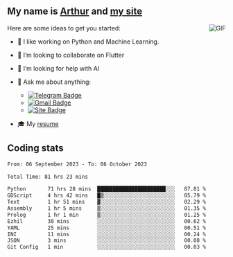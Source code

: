 
## My name is [Arthur](https://www.linkedin.com/in/arthur-novais-201420/) and [my site](https://arthurcn96.github.io/)

<!--
**Arthurcn96/Arthurcn96** is a ✨ _special_ ✨ repository because its `README.md` (this file) appears on your GitHub profile.
-->
<img align="right"  max-width="440" max-height="240" alt="GIF" src="https://raw.githubusercontent.com/Arthurcn96/Arthurcn96/master/helloThere.gif" />

Here are some ideas to get you started:

- 🤖 I like working on Python and Machine Learning.
- 👯 I’m looking to collaborate on Flutter
- 🤔 I’m looking for help with AI
- 💬 Ask me about anything:
    - [![Telegram Badge](https://img.shields.io/badge/-@Arthurcn9-0088cc?style=for-the-badge&logo=Telegram&logoColor=white)](https://t.me/Arthurcn9)
    - [![Gmail Badge](https://img.shields.io/badge/-@Arthurcn9-red?style=for-the-badge&logo=Gmail&logoColor=white)](mailto:Arthurcn96@gmail.com)
    - [![Site Badge](https://img.shields.io/badge/arthurcn96.github.io-informational?style=for-the-badge&logo=internetexplorer)](https://arthurcn96.github.io/)

- 🎓 My [resume](https://github.com/Arthurcn96/resume/blob/master/Resume_PT-BR.pdf)


## Coding stats
<!--START_SECTION:waka-->

```txt
From: 06 September 2023 - To: 06 October 2023

Total Time: 81 hrs 23 mins

Python       71 hrs 28 mins  ██████████████████████░░░   87.81 %
GDScript     4 hrs 42 mins   █▒░░░░░░░░░░░░░░░░░░░░░░░   05.79 %
Text         1 hr 51 mins    ▓░░░░░░░░░░░░░░░░░░░░░░░░   02.29 %
Assembly     1 hr 5 mins     ▒░░░░░░░░░░░░░░░░░░░░░░░░   01.35 %
Prolog       1 hr 1 min      ▒░░░░░░░░░░░░░░░░░░░░░░░░   01.25 %
Ezhil        30 mins         ░░░░░░░░░░░░░░░░░░░░░░░░░   00.62 %
YAML         25 mins         ░░░░░░░░░░░░░░░░░░░░░░░░░   00.51 %
INI          11 mins         ░░░░░░░░░░░░░░░░░░░░░░░░░   00.24 %
JSON         3 mins          ░░░░░░░░░░░░░░░░░░░░░░░░░   00.08 %
Git Config   1 min           ░░░░░░░░░░░░░░░░░░░░░░░░░   00.03 %
```

<!--END_SECTION:waka-->
